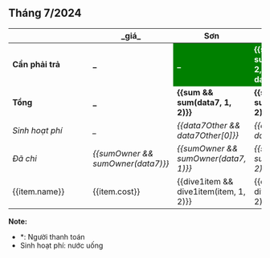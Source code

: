 ## Tháng 7/2024

<table>
    <thead>
        <th>&emsp;&emsp;&emsp;&emsp;&emsp;&emsp;&emsp;&emsp;&emsp;</th>
        <th>_giá_</th>
        <th>Sơn</th>
        <th>Cảnh</th>
    </thead>
    <tbody>
        <tr>
            <td><b>Cần phải trả</b></td>
            <td><b>_</b></td>
            <td style="background: green; color: white;"><b>_</b></td>
            <td style="background: green; color: white;"><b>{{sumToPaid && sumToPaid(data7, 2, 2, data7Other)}}</b></td>
        </tr>
        <tr>
            <td><b>Tổng</b></td>
            <td><b>_</b></td>
            <td><b>{{sum && sum(data7, 1, 2)}}</b></td>
            <td><b>{{sum && sum(data7, 2, 2)}}</b></td>
        </tr>
        <tr>
            <td><i>Sinh hoạt phí</i></td>
            <td><i>_</i></td>
            <td><i>{{data7Other && data7Other[0]}}</i></td>
            <td><i>{{data7Other && data7Other[1]}}</i></td>
        </tr>
        <tr>
            <td><i>Đã chi</i></td>
            <td><i>{{sumOwner && sumOwner(data7)}}</i></td>
            <td><i>{{sumOwner && sumOwner(data7, 1)}}</i></td>
            <td><i>{{sumOwner && sumOwner(data7, 2)}}</i></td>
        </tr>
        <tr v-for="item in data7">
            <td>{{item.name}}</td>
            <td>{{item.cost}}</td>
            <td>{{dive1item && dive1item(item, 1, 2)}}</td>
            <td>{{dive1item && dive1item(item, 2, 2)}}</td>
        </tr>
    </tbody>
</table>

**Note:**
- *: Người thanh toán
- Sinh hoạt phí: nước uống

<!-- :point_right: [HÓA ĐƠN/BIÊN LAI](/bills-2024/june/t6-2024.md) -->
